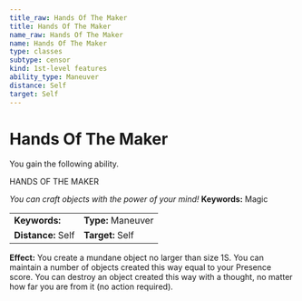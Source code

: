 ```yaml
---
title_raw: Hands Of The Maker
title: Hands Of The Maker
name_raw: Hands Of The Maker
name: Hands Of The Maker
type: classes
subtype: censor
kind: 1st-level features
ability_type: Maneuver
distance: Self
target: Self
---
```


# Hands Of The Maker

You gain the following ability.

HANDS OF THE MAKER

*You can craft objects with the power of your mind!* **Keywords:** Magic

|                    |                    |
| :----------------- | :----------------- |
| **Keywords:**      | **Type:** Maneuver |
| **Distance:** Self | **Target:** Self   |

**Effect:** You create a mundane object no larger than size 1S. You can maintain a number of objects created this way equal to your Presence score. You can destroy an object created this way with a thought, no matter how far you are from it (no action required).

